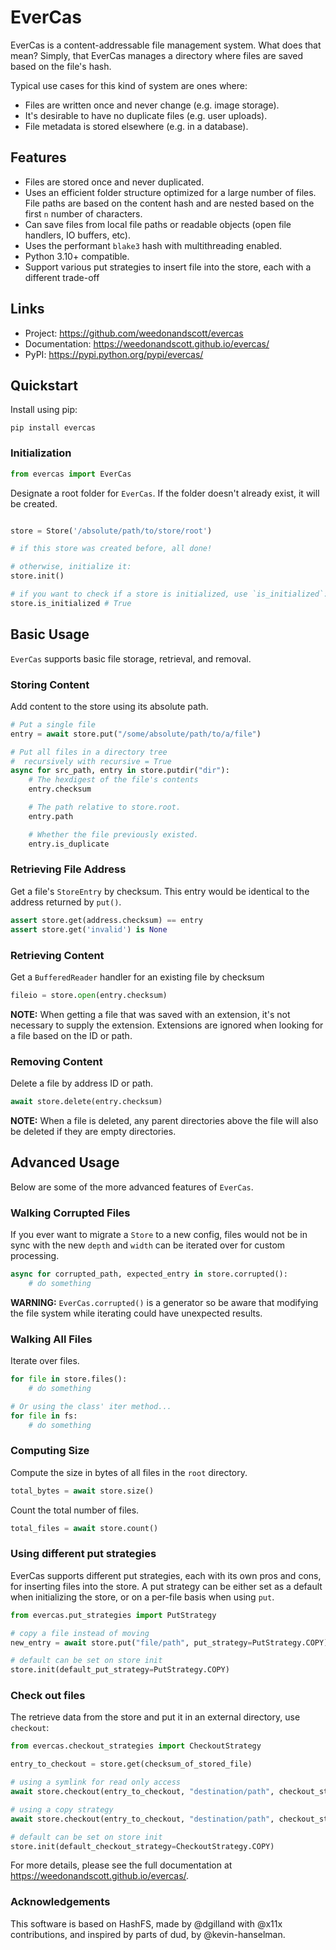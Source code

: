 # EverCas

EverCas is a content-addressable file management system. What does that
mean? Simply, that EverCas manages a directory where files are saved
based on the file\'s hash.

Typical use cases for this kind of system are ones where:

-   Files are written once and never change (e.g. image storage).
-   It\'s desirable to have no duplicate files (e.g. user uploads).
-   File metadata is stored elsewhere (e.g. in a database).

## Features

-   Files are stored once and never duplicated.
-   Uses an efficient folder structure optimized for a large number of
    files. File paths are based on the content hash and are nested based
    on the first `n` number of characters.
-   Can save files from local file paths or readable objects (open file
    handlers, IO buffers, etc).
-   Uses the performant `blake3` hash with multithreading enabled.
-   Python 3.10+ compatible.
-   Support various put strategies to insert file into the store, each with a different trade-off

## Links

-   Project: <https://github.com/weedonandscott/evercas>
-   Documentation: <https://weedonandscott.github.io/evercas/>
-   PyPI: <https://pypi.python.org/pypi/evercas/>

## Quickstart

Install using pip:

    pip install evercas

### Initialization

``` python
from evercas import EverCas
```

Designate a root folder for `EverCas`. If the folder doesn\'t already
exist, it will be created.

``` python

store = Store('/absolute/path/to/store/root')

# if this store was created before, all done!

# otherwise, initialize it:
store.init()

# if you want to check if a store is initialized, use `is_initialized`:
store.is_initialized # True
```

## Basic Usage

`EverCas` supports basic file storage, retrieval, and removal.

### Storing Content

Add content to the store using its absolute path.

``` python
# Put a single file
entry = await store.put("/some/absolute/path/to/a/file")

# Put all files in a directory tree
#  recursively with recursive = True 
async for src_path, entry in store.putdir("dir"):
    # The hexdigest of the file's contents
    entry.checksum

    # The path relative to store.root.
    entry.path

    # Whether the file previously existed.
    entry.is_duplicate
```

### Retrieving File Address

Get a file\'s `StoreEntry` by checksum. This entry would be
identical to the address returned by `put()`.

``` python
assert store.get(address.checksum) == entry
assert store.get('invalid') is None
```

### Retrieving Content

Get a `BufferedReader` handler for an existing file by checksum

``` python
fileio = store.open(entry.checksum)
```

**NOTE:** When getting a file that was saved with an extension, it\'s
not necessary to supply the extension. Extensions are ignored when
looking for a file based on the ID or path.

### Removing Content

Delete a file by address ID or path.

``` python
await store.delete(entry.checksum)
```

**NOTE:** When a file is deleted, any parent directories above the file
will also be deleted if they are empty directories.

## Advanced Usage

Below are some of the more advanced features of `EverCas`.

### Walking Corrupted Files

If you ever want to migrate a `Store` to a new config, files would not be in sync
with the new `depth` and `width` can be iterated over for custom processing.

``` python
async for corrupted_path, expected_entry in store.corrupted():
    # do something
```

**WARNING:** `EverCas.corrupted()` is a generator so be aware that
modifying the file system while iterating could have unexpected results.

### Walking All Files

Iterate over files.

``` python
for file in store.files():
    # do something

# Or using the class' iter method...
for file in fs:
    # do something
```

### Computing Size

Compute the size in bytes of all files in the `root` directory.

``` python
total_bytes = await store.size()
```

Count the total number of files.

``` python
total_files = await store.count()
```

### Using different put strategies

EverCas supports different put strategies, each with its own pros and cons, for inserting
files into the store. A put strategy can be either set as a default when initializing
the store, or on a per-file basis when using `put`.

``` python
from evercas.put_strategies import PutStrategy

# copy a file instead of moving
new_entry = await store.put("file/path", put_strategy=PutStrategy.COPY)

# default can be set on store init
store.init(default_put_strategy=PutStrategy.COPY)

```

### Check out files

The retrieve data from the store and put it in an external directory, use `checkout`:

``` python
from evercas.checkout_strategies import CheckoutStrategy

entry_to_checkout = store.get(checksum_of_stored_file)

# using a symlink for read only access
await store.checkout(entry_to_checkout, "destination/path", checkout_strategy=CheckoutStrategy.SYMBOLIC_LINK)

# using a copy strategy
await store.checkout(entry_to_checkout, "destination/path", checkout_strategy=CheckoutStrategy.COPY)

# default can be set on store init
store.init(default_checkout_strategy=CheckoutStrategy.COPY)

```

For more details, please see the full documentation at
<https://weedonandscott.github.io/evercas/>.

### Acknowledgements

This software is based on HashFS, made by @dgilland with @x11x contributions, and inspired by parts of dud, by @kevin-hanselman.
